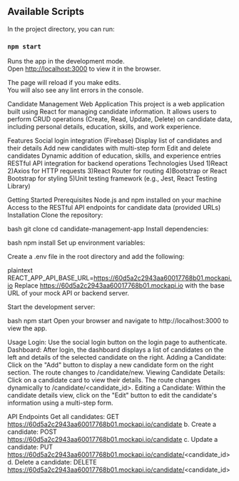 
## Available Scripts

In the project directory, you can run:

### `npm start`

Runs the app in the development mode.<br />
Open [http://localhost:3000](http://localhost:3000) to view it in the browser.

The page will reload if you make edits.<br />
You will also see any lint errors in the console.

Candidate Management Web Application This project is a web application built using React for managing candidate information. It allows users to perform CRUD operations (Create, Read, Update, Delete) on candidate data, including personal details, education, skills, and work experience.

Features Social login integration (Firebase) Display list of candidates and their details Add new candidates with multi-step form Edit and delete candidates Dynamic addition of education, skills, and experience entries RESTful API integration for backend operations
Technologies Used 
1)React
2)Axios for HTTP requests
3)React Router for routing
4)Bootstrap or React Bootstrap for styling
5)Unit testing framework (e.g., Jest, React Testing Library)

Getting Started Prerequisites Node.js and npm installed on your machine Access to the RESTful API endpoints for candidate data (provided URLs) Installation Clone the repository:

bash git clone cd candidate-management-app Install dependencies:

bash npm install Set up environment variables:

Create a .env file in the root directory and add the following:

plaintext REACT_APP_API_BASE_URL=https://60d5a2c2943aa60017768b01.mockapi.io Replace https://60d5a2c2943aa60017768b01.mockapi.io with the base URL of your mock API or backend server.

Start the development server:

bash npm start Open your browser and navigate to http://localhost:3000 to view the app.

Usage Login: Use the social login button on the login page to authenticate. Dashboard: After login, the dashboard displays a list of candidates on the left and details of the selected candidate on the right. Adding a Candidate: Click on the "Add" button to display a new candidate form on the right section. The route changes to /candidate/new. Viewing Candidate Details: Click on a candidate card to view their details. The route changes dynamically to /candidate/<candidate_id>. Editing a Candidate: Within the candidate details view, click on the "Edit" button to edit the candidate's information using a multi-step form.

API Endpoints Get all candidates: GET https://60d5a2c2943aa60017768b01.mockapi.io/candidate b. Create a candidate: POST https://60d5a2c2943aa60017768b01.mockapi.io/candidate c. Update a candidate: PUT https://60d5a2c2943aa60017768b01.mockapi.io/candidate/<candidate_id> d. Delete a candidate: DELETE https://60d5a2c2943aa60017768b01.mockapi.io/candidate/<candidate_id>
